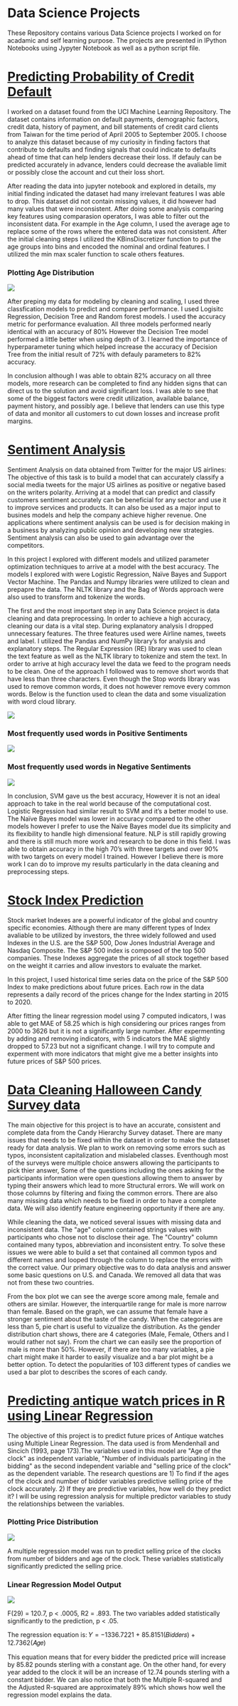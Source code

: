 # **Data Science Projects**

These Repository contains various Data Science projects I worked on for acadamic and self learning purpose. The projects are presented in IPython Notebooks using Jypyter Notebook as well as a python script file. 

# [Predicting Probability of Credit Default](https://github.com/joshweld/Data_Science_Projects/tree/master/credit_default)
I worked on a dataset found from the UCI Machine Learning Repository. The dataset contains information on default payments, demographic factors, credit data, history of payment, and bill statements of credit card clients from Taiwan for the time period of April 2005 to September 2005. I choose to analyze this dataset because of my curiosity in finding factors that contribute to defaults and finding signals that could indicate to defaults ahead of time that can help lenders decrease their loss. If defauly can be predicted accurately in advance, lenders could decrease the avaliable limit or possibly close the account and cut their loss short.

After reading the data into jupyter notebook and explored in details, my initial finding indicated the dataset had many irrelevant features I was able to drop. This dataset did not contain missing values, it did however had many values that were inconsistent. After doing some analysis comparing key features using comparasion operators, I was able to filter out the inconsistent data. For example in the Age column, I used the average age to replace some of the rows where the entered data was not consistent. After the initial cleaning steps I utilized the KBinsDiscretizer function to put the age groups into bins and encoded the nominal and ordinal features. I utilized the min max scaler function to scale others features.  

### Plotting Age Distribution 
![](/images/age_dist.png)

After preping my data for modeling by cleaning and scaling, I used three classfication models to predict and compare performance. I used Logisitc Regression, Decision Tree and Random forest models. I used the accuracy metric for performance evaluation. All three models performed nearly identical with an accuracy of 80% However the Decision Tree model performed a little better when using depth of 3. I learned the importance of hyperparameter tuning which helped increase the accuracy of Decision Tree from the initial result of 72% with defauly parameters to 82% accuracy. 

In conclusion although I was able to obtain 82% accuracy on all three models, more research can be completed to find any hidden signs that can direct us to the solution and avoid significant loss. I was able to see that some of the biggest factors were credit utilization, available balance, payment history, and possibly age. I believe that lenders can use this type of data and monitor all customers to cut down losses and increase profit margins. 
	
# [Sentiment Analysis](https://github.com/joshweld/Data_Science_Projects/tree/master/sentiment%20analysis%20for%20US%20airlines)
Sentiment Analysis on data obtained from Twitter for the major US airlines: The objective of this task is to build a model that can accurately classify a social media tweets for the major US airlines as positive or negative based on the writers polarity. Arriving at a model that can predict and classify customers sentiment accurately can be beneficial for any sector and use it to improve services and products. It can also be used as a major input to busines models and help the company achieve higher revenue. One applications where sentiment analysis can be used is for decision making in a business by analyzing public opinion and developing new strategies. Sentiment analysis can also be used to gain advantage over the competitors. 

In this project I explored with different models and utilized parameter optimization techniques to arrive at a model with the best accuracy. The models I explored with were Logistic Regression, Naïve Bayes and Support Vector Machine. The Pandas and Numpy libraries were utilized to clean and prepapre the data. The NLTK library and the Bag of Words approach were also used to transform and tokenize the words. 


The first and the most important step in any Data Science project is data cleaning and data preprocessing. In order to achieve a high accuracy, cleaning our data is a vital step. During explanatory analysis I dropped unnecessary features. The three features used were Airline names, tweets and label. I utilized the Pandas and NumPy library’s for analysis and explanatory steps. The Regular Expression (RE) library was used to clean the text feature as well as the NLTK library to tokenize and stem the text. In order to arrive at high accuracy level the data we feed to the program needs to be clean. One of the approach I followed was to remove short words that have less than three characters. Even though the Stop words library was used to remove common words, it does not however remove every common words. Below is the function used to clean the data and some visualization with word cloud library.

![](/images/clean_func.png)

### Most frequently used words in Positive Sentiments
![](/images/Positive_wordcloud.png)

### Most frequently used words in Negative Sentiments
![](/images/negative_wordcloud.png)

In conclusion, SVM gave us the best accuracy, However it is not an ideal approach to take in the real world because of the computational cost. Logistic Regression had similar result to SVM and it’s a better model to use. The Naïve Bayes model was lower in accuracy compared to the other models however I prefer to use the Naïve Bayes model due its simplicity and its flexibility to handle high dimensional feature. NLP is still rapidly growing and there is still much more work and research to be done in this field. I was able to obtain accuracy in the high 70’s with three targets and over 90% with two targets on every model I trained. However I believe there is more work I can do to improve my results particularly in the data cleaning and preprocessing steps. 

# [Stock Index Prediction](https://github.com/joshweld/Data_Science_Projects/tree/master/Stock_index)

Stock market Indexes are a powerful indicator of the global and country specific economies. Although there are many different types of Index avaliable to be utilized by investors, the three widely followed and used Indexes in the U.S. are the S&P 500, Dow Jones Industrial Average and Nasdaq Composite. The S&P 500 index is composed of the top 500 companies. These Indexes aggregate the prices of all stock together based on the weight it carries and allow investors to evaluate the market. 

In this project, I used historical time series data on the price of the S&P 500 Index to make predictions about future prices. Each row in the data represents a daily record of the prices change for the Index starting in 2015 to 2020. 

After fitting the linear regression model using 7 computed indicators, I was able to get MAE of 58.25 which is high considering our prices ranges from 2000 to 3626 but it is not a significantly large number. After expermenting by adding and removing indicators, with 5 indicators the MAE slightly dropped to 57.23 but not a significant change. I will try to compute and experment with more indicators that might give me a better insights into future prices of S&P 500 prices. 

# [Data Cleaning Halloween Candy Survey data](https://github.com/joshweld/Data_Science_Projects/tree/master/Data_Cleaning_Halloween_candy)

The main objective for this project is to have an accurate, consistent and complete data from the Candy Hierarchy Survey dataset. There are many issues that needs to be fixed within the dataset in order to make the dataset ready for data analysis. We plan to work on removing some errors such as typos, inconsistent capitalization and mislabeled classes. Eventhough most of the surveys were multiple choice answers allowing the participants to pick thier answer, Some of the questions including the ones asking for the participants information were open questions allowing them to answer by typing their answers which lead to more Structural errors. We will work on those columns by filtering and fixing the common errors. There are also many missing data which needs to be fixed in order to have a complete data. We will also identify feature engineering opportunity if there are any.

While cleaning the data, we noticed several issues with missing data and inconsistent data. The "age" column contained strings values with participants who chose not to disclose their age. The "Country" column contained many typos, abbreviation and inconsistent entry. To solve these issues we were able to build a set that contained all common typos and different names and looped through the column to replace the errors with the correct value. Our primary objective was to do data analysis and answer some basic questions on U.S. and Canada. We removed all data that was not from these two countries.  

From the box plot we can see the averge score among male, female and others are similar. However, the interquartile range for male is more narrow than female. Based on the graph, we can assume that female have a stronger sentiment about the taste of the candy. When the categories are less than 5, pie chart is useful to vizualize the distribution. As the gender distribution chart shows, there are 4 categories (Male, Female, Others and I would rather not say). From the chart we can easily see the proportion of male is more than 50%. However, if there are too many variables, a pie chart might make it harder to easily visualize and a bar plot might be a better option. To detect the popularities of 103 different types of candies we used a bar plot to describes the scores of each candy. 

# [Predicting antique watch prices in R using Linear Regression](https://github.com/joshweld/Data_Science_Projects/tree/master/antique_watches)

The objective of this project is to predict future prices of Antique watches using Multiple Linear Regression. The data used is from Mendenhall and Sincich (1993, page 173).The variables used in this model are "Age of the clock" as independent variable, "Number of individuals participating in the bidding" as the second independent variable and "selling price of the clock" as the dependent variable. The research questions are 1) To find if the ages of the clock and number of bidder variables predictive selling price of the clock accurately. 2) If they are predictive variables, how well do they predict it? I will be using regression analysis for multiple predictor variables to study the relationships between the variables.

### Plotting Price Distribution 
![](/images/price_hist_antique.png)

A multiple regression model was run to predict selling price of the clocks from number of bidders and age of the clock. These variables statistically significantly predicted the selling price.

### Linear Regression Model Output 
![](/images/lr_antique_watch.png)

F(29) = 120.7, p < .0005, R2 = .893. The two variables added statistically significantly to the
prediction, p < .05.

The regression equation is:
𝑌 = −1336.7221 + 85.8151(𝐵𝑖𝑑𝑑𝑒𝑟𝑠) + 12.7362(𝐴𝑔𝑒)

This equation means that for every bidder the predicted price will increase by 85.82 pounds sterling with a 
constant age. On the other hand, for every year added to the clock it will be an increase of 12.74
pounds sterling with a constant bidder. We can also notice that both the Multiple R-squared and
the Adjusted R-squared are approximately 89% which shows how well the regression model explains the data.
